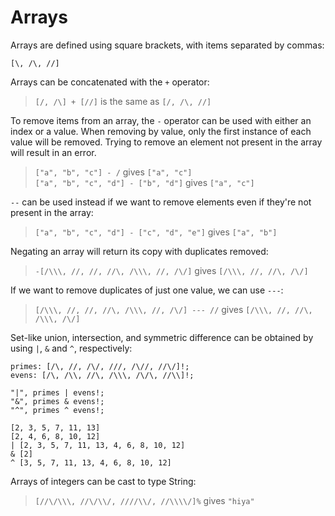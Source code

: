# Arrays

Arrays are defined using square brackets, with items separated by commas:

```sm
[\, /\, //]
```

Arrays can be concatenated with the `+` operator:

> `[/, /\] + [//]` is the same as `[/, /\, //]`

To remove items from an array, the `-` operator can be used with either an index
or a value. When removing by value, only the first instance of each value will
be removed. Trying to remove an element not present in the array will result in
an error.

> `["a", "b", "c"] - /` gives `["a", "c"]`  
> `["a", "b", "c", "d"] - ["b", "d"]` gives `["a", "c"]`

`--` can be used instead if we want to remove elements even if they're not
present in the array:

> `["a", "b", "c", "d"] - ["c", "d", "e"]` gives `["a", "b"]`

Negating an array will return its copy with duplicates removed:

> `-[/\\\, //, //, //\, /\\\, //, /\/]` gives `[/\\\, //, //\, /\/]`

If we want to remove duplicates of just one value, we can use `---`:

> `[/\\\, //, //, //\, /\\\, //, /\/] --- //` gives `[/\\\, //, //\, /\\\, /\/]`

Set-like union, intersection, and symmetric difference can be obtained by using
`|`, `&` and `^`, respectively:

```sm
primes: [/\, //, /\/, ///, /\//, //\/]!;
evens: [/\, /\\, //\, /\\\, /\/\, //\\]!;

"|", primes | evens!;
"&", primes & evens!;
"^", primes ^ evens!;
```
```
[2, 3, 5, 7, 11, 13]
[2, 4, 6, 8, 10, 12]
| [2, 3, 5, 7, 11, 13, 4, 6, 8, 10, 12]
& [2]
^ [3, 5, 7, 11, 13, 4, 6, 8, 10, 12]
```

Arrays of integers can be cast to type String:

> `[//\/\\\, //\/\\/, ////\\/, //\\\\/]%` gives `"hiya"`